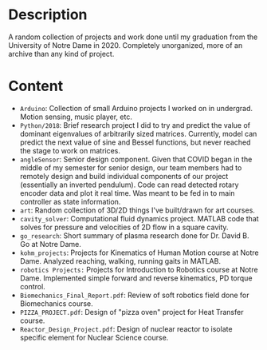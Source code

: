 # Description
A random collection of projects and work done until my graduation from the University of Notre Dame in 2020. 
Completely unorganized, more of an archive than any kind of project.
# Content
- ```Arduino```: Collection of small Arduino projects I worked on in undergrad. Motion sensing, music player, etc.
- ```Python/2018```: Brief research project I did to try and predict the value of dominant eigenvalues of arbitrarily sized matrices. Currently, model can predict the next value of sine and Bessel functions, but never reached the stage to work on matrices. 
- ```angleSensor```: Senior design component. Given that COVID began in the middle of my semester for senior design, our team members had to remotely design and build individual components of our project (essentially an inverted pendulum). Code can read detected rotary encoder data and plot it real time. Was meant to be fed in to main controller as state information. 
- ```art```: Random collection of 3D/2D things I've built/drawn for art courses. 
- ```cavity_solver```: Computational fluid dynamics project. MATLAB code that solves for pressure and velocities of 2D flow in a square cavity. 
- ```go_research```: Short summary of plasma research done for Dr. David B. Go at Notre Dame. 
- ```kohm_projects```: Projects for Kinematics of Human Motion course at Notre Dame. Analyzed reaching, walking, running gaits in MATLAB. 
- ```robotics Projects:``` Projects for Introduction to Robotics course at Notre Dame. Implemented simple forward and reverse kinematics, PD torque control.
- ```Biomechanics_Final_Report.pdf```: Review of soft robotics field done for Biomechanics course.
- ```PIZZA_PROJECT.pdf```: Design of "pizza oven" project for Heat Transfer course.
- ```Reactor_Design_Project.pdf```: Design of nuclear reactor to isolate specific element for Nuclear Science course. 

